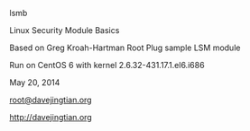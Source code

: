 lsmb

Linux Security Module Basics

Based on Greg Kroah-Hartman Root Plug sample LSM module

Run on CentOS 6 with kernel 2.6.32-431.17.1.el6.i686

May 20, 2014

root@davejingtian.org

http://davejingtian.org
